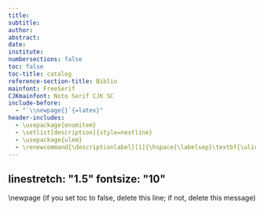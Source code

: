 ```yaml
---
title: 
subtitle: 
author: 
abstract: 
date: 
institute: 
numbersections: false
toc: false
toc-title: catalog
reference-section-title: Biblio
mainfont: FreeSerif
CJKmainfont: Noto Serif CJK SC
include-before:
  - "`\\newpage{}`{=latex}"
header-includes:
  - \usepackage{enumitem}
  - \setlist[description]{style=nextline}
  - \usepackage{ulem}
  - \renewcommand{\descriptionlabel}[1]{\hspace{\labelsep}\textbf{\uline{#1}}}
---
```


linestretch: "1.5"
fontsize: "10"
---
\newpage (if you set toc to false, delete this line; if not, delete this message)
